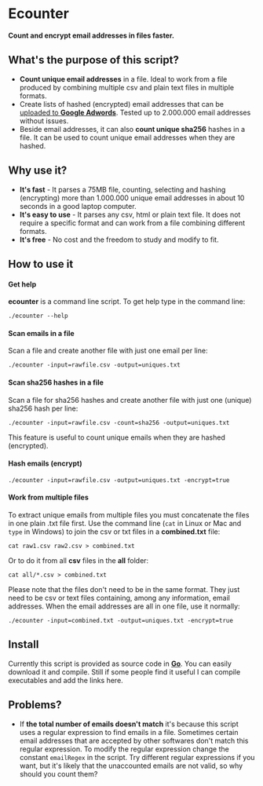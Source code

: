 # Ecounter

**Count and encrypt email addresses in files faster.**

## What's the purpose of this script?

* **Count unique email addresses** in a file. Ideal to work from a file produced by combining multiple csv and plain text files in multiple formats.
* Create lists of hashed (encrypted) email addresses that can be [uploaded to **Google Adwords**](https://support.google.com/adwords/answer/6276125?hl=en). Tested up to 2.000.000 email addresses without issues.
* Beside email addresses, it can also **count unique sha256** hashes in a file. It can be used to count unique email addresses when they are hashed.

## Why use it?

* **It's fast** - It parses a 75MB file, counting, selecting and hashing (encrypting) more than 1.000.000 unique email addresses in about 10 seconds in a good laptop computer.
* **It's easy to use** - It parses any csv, html or plain text file. It does not require a specific format and can work from a file combining different formats.
* **It's free** -  No cost and the freedom to study and modify to fit.

## How to use it

#### Get help

**ecounter** is a command line script. To get help type in the command line:

```
./ecounter --help
```

#### Scan emails in a file

Scan a file and create another file with just one email per line:

```
./ecounter -input=rawfile.csv -output=uniques.txt
```

#### Scan sha256 hashes in a file

Scan a file for sha256 hashes and create another file with just one (unique) sha256 hash per line:

```
./ecounter -input=rawfile.csv -count=sha256 -output=uniques.txt
```

This feature is useful to count unique emails when they are hashed (encrypted).

#### Hash emails (encrypt)

```
./ecounter -input=rawfile.csv -output=uniques.txt -encrypt=true
```

#### Work from multiple files 

To extract unique emails from multiple files you must concatenate the files in one plain .txt file first. Use the command line (`cat` in Linux or Mac and `type` in Windows) to join the csv or txt files in a **combined.txt** file:

```
cat raw1.csv raw2.csv > combined.txt 
```

Or to do it from all **csv** files in the **all** folder:

```
cat all/*.csv > combined.txt
```

Please note that the files don't need to be in the same format. They just need to be csv or text files containing, among any information, email addresses. When the email addresses are all in one file, use it normally:

```
./ecounter -input=combined.txt -output=uniques.txt -encrypt=true
```

## Install

Currently this script is provided as source code in **[Go](https://golang.org/dl/)**. You can easily download it and compile. Still if some people find it useful I can compile executables and add the links here.

## Problems?

* If **the total number of emails doesn't match** it's because this script uses a regular expression to find emails in a file. Sometimes certain email addresses that are accepted by other softwares don't match this regular expression. To modify the regular expression change the constant `emailRegex` in the script. Try different regular expressions if you want, but it's likely that the unaccounted emails are not valid, so why should you count them?

